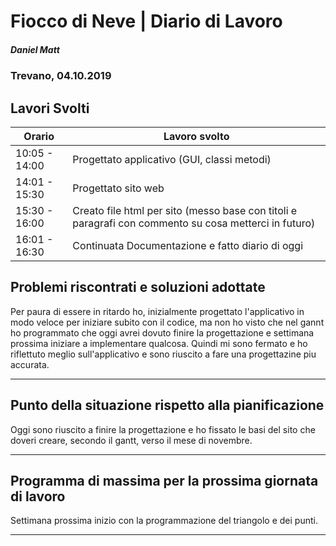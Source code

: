 # Fiocco di Neve | Diario di Lavoro 
##### Daniel Matt
### Trevano, 04.10.2019

## Lavori Svolti

|Orario          |Lavoro svolto                 |
|--------------  |------------------------------|
|10:05 - 14:00   |Progettato applicativo (GUI, classi metodi)|
|14:01 - 15:30   |Progettato sito web           |
|15:30 - 16:00   |Creato file html per sito (messo base con titoli e paragrafi con commento su cosa metterci in futuro)|
|16:01 - 16:30   |Continuata Documentazione e fatto diario di oggi|





##  Problemi riscontrati e soluzioni adottate
Per paura di essere in ritardo ho, inizialmente progettato l'applicativo in modo veloce per iniziare subito con il codice, ma non ho visto che nel gannt ho programmato che oggi avrei dovuto finire la progettazione e settimana prossima iniziare a implementare qualcosa. Quindi mi sono fermato e ho riflettuto meglio sull'applicativo e sono riuscito a fare una progettazine piu accurata.
___

##  Punto della situazione rispetto alla pianificazione
Oggi sono riuscito a finire la progettazione e ho fissato le basi del sito che doveri creare, secondo il gantt, verso il mese di novembre.
___

## Programma di massima per la prossima giornata di lavoro
Settimana prossima inizio con la programmazione del triangolo e dei punti.
___
